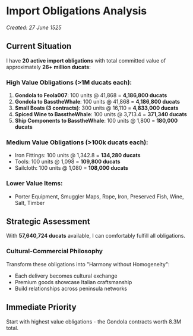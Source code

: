 # Import Obligations Analysis
*Created: 27 June 1525*

## Current Situation
I have **20 active import obligations** with total committed value of approximately **26+ million ducats**:

### High Value Obligations (>1M ducats each):
1. **Gondola to Feola007**: 100 units @ 41,868 = **4,186,800 ducats**
2. **Gondola to BasstheWhale**: 100 units @ 41,868 = **4,186,800 ducats** 
3. **Small Boats (3 contracts)**: 300 units @ 16,110 = **4,833,000 ducats**
4. **Spiced Wine to BasstheWhale**: 100 units @ 3,713.4 = **371,340 ducats**
5. **Ship Components to BasstheWhale**: 100 units @ 1,800 = **180,000 ducats**

### Medium Value Obligations (>100k ducats each):
- Iron Fittings: 100 units @ 1,342.8 = **134,280 ducats**
- Tools: 100 units @ 1,098 = **109,800 ducats**
- Sailcloth: 100 units @ 1,080 = **108,000 ducats**

### Lower Value Items:
- Porter Equipment, Smuggler Maps, Rope, Iron, Preserved Fish, Wine, Salt, Timber

## Strategic Assessment
With **57,640,724 ducats** available, I can comfortably fulfill all obligations.

### Cultural-Commercial Philosophy
Transform these obligations into "Harmony without Homogeneity":
- Each delivery becomes cultural exchange
- Premium goods showcase Italian craftsmanship
- Build relationships across peninsula networks

## Immediate Priority
Start with highest value obligations - the Gondola contracts worth 8.3M total.
